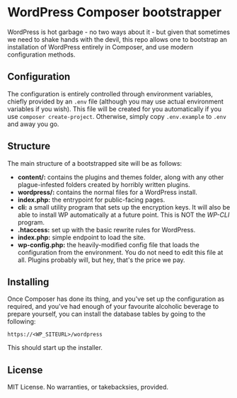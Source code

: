 # WordPress Composer bootstrapper

WordPress is hot garbage - no two ways about it - but given that sometimes we need to shake hands with the devil,
this repo allows one to bootstrap an installation of WordPress entirely in Composer, and use modern configuration 
methods.

## Configuration

The configuration is entirely controlled through environment variables, chiefly provided by an `.env` file (although
you may use actual environment variables if you wish). This file will be created for you automatically if you use 
`composer create-project`. Otherwise, simply copy `.env.example` to `.env` and away you go.

## Structure

The main structure of a bootstrapped site will be as follows:

- **content/:** contains the plugins and themes folder, along with any other plague-infested folders created by horribly written plugins.
- **wordpress/:** contains the normal files for a WordPress install.
- **index.php:** the entrypoint for public-facing pages.
- **cli:** a small utility program that sets up the encryption keys. It will also be able to install WP automatically at a future point. This is NOT the *WP-CLI* program.
- **.htaccess:** set up with the basic rewrite rules for WordPress.
- **index.php:** simple endpoint to load the site.
- **wp-config.php:** the heavily-modified config file that loads the configuration from the environment. You do not need to edit this file at all. Plugins probably will, but hey, that's the price we pay.

## Installing

Once Composer has done its thing, and you've set up the configuration as required, and you've had enough of your
favourite alcoholic beverage to prepare yourself, you can install the database tables by going to the following:

```
https://<WP_SITEURL>/wordpress
```

This should start up the installer.

## License 

MIT License. No warranties, or takebacksies, provided.